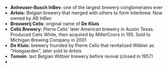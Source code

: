 * **Anheuser-Busch InBev**: one of the largest brewery conglomerates ever
* **Artois:** Belgian brewery that merged with others to form Interbrew. Now owned by AB InBev
* **Brouwerij Celis**: original name of **De Kluis**
* **Celis Brewery**: Pierre Celis' later American brewery in Austin Texas. Produced Celis White, then acquired by MillerCoors in 195. Sold to Michigan Brewing Company in 2001
* **De Kluis:** brewery founded by Pierre Celis that revitalized Witbier as "Hoegaarden", later sold to Artois
* **Tomsin**: last Belgian Witbier brewery before revival (closed in 1957)
* 